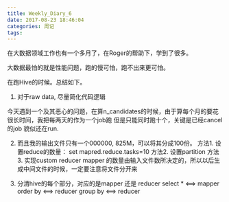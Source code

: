 ```yaml
---
title: Weekly_Diary_6
date: 2017-08-23 18:46:04
categories: 周记
tags:
---
```

在大数据领域工作也有一个多月了，在Roger的帮助下，学到了很多。

大数据最怕的就是性能问题，跑的慢可怕，跑不出来更可怕。

在跑Hive的时候。总结如下。

1. 对于raw data, 尽量简化代码逻辑

今天遇到一个及其恶心的问题，在算n_candidates的时候，由于算每个月的要花很长时间，我把每两天的作为一个job跑
但是只能同时跑十个，关键是已经cancel的job 貌似还在run. 

2. 而且我的输出文件只有一个000000, 825M，可以将其分成100份。
   方法1. 设置reduce的数量： set mapred.reduce.tasks=10
   方法2. 设置partition
   方法3. 实现custom reducer
mapper 的数量由输入文件数所决定的，所以以后生成中间文件的时候，一定要注意将文件分开来

3. 分清hive的每个部分，对应的是mapper 还是 reducer
select *  <==> mapper
order by <==> reducer
group by <==> reducer   
